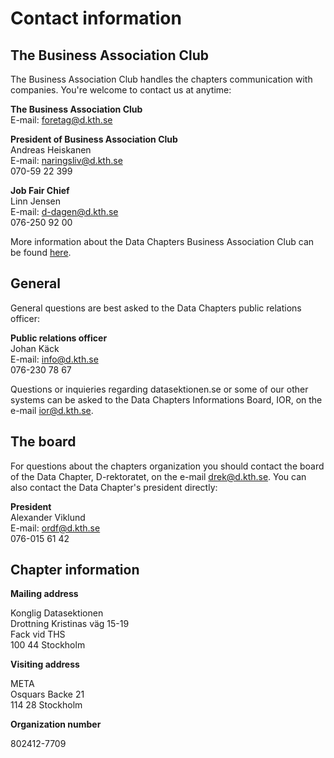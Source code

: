 # Contact information

## The Business Association Club

The Business Association Club handles the chapters communication with companies.
You're welcome to contact us at anytime:

**The Business Association Club**<br />
E-mail: [foretag@d.kth.se](mailto:foretag@d.kth.se)

**President of Business Association Club**<br />
Andreas Heiskanen<br />
E-mail: [naringsliv@d.kth.se](mailto:naringsliv@d.kth.se)<br />
070-59 22 399

**Job Fair Chief**<br />
Linn Jensen<br />
E-mail: [d-dagen@d.kth.se](mailto:d-dagen@d.kth.se)<br />
076-250 92 00

More information about the Data Chapters Business Association Club can be found
[here](/en/industry).


## General

General questions are best asked to the Data Chapters public relations officer:

**Public relations officer**<br />
Johan Käck<br />
E-mail: [info@d.kth.se](mailto:info@d.kth.se)<br />
076-230 78 67

Questions or inquieries regarding datasektionen.se or some of our other systems
can be asked to the Data Chapters Informations Board, IOR, on the e-mail [ior@d.kth.se](mailto:ior@d.kth.se).

## The board

For questions about the chapters organization you should contact the board of
the Data Chapter, D-rektoratet, on the e-mail [drek@d.kth.se](mailto:drek@d.kth.se). You can
also contact the Data Chapter's president directly:

**President**<br />
Alexander Viklund<br />
E-mail: [ordf@d.kth.se](mailto:ordf@d.kth.se)<br />
076-015 61 42

## Chapter information

**Mailing address**

Konglig Datasektionen<br />
Drottning Kristinas väg 15-19<br />
Fack vid THS<br />
100 44 Stockholm

**Visiting address**

META<br />
Osquars Backe 21<br />
114 28 Stockholm

**Organization number**

802412-7709
